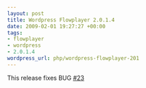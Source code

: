 ```yaml
--- 
layout: post
title: Wordpress Flowplayer 2.0.1.4
date: 2009-02-01 19:27:27 +00:00
tags: 
- flowplayer
- wordpress
- 2.0.1.4
wordpress_url: php/wordpress-flowplayer-201
---
```

This release fixes BUG <a href="http://trac.saiweb.co.uk/saiweb/ticket/23#">#23</a><br />
